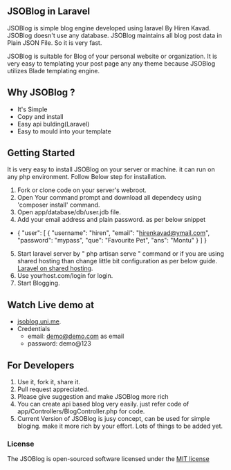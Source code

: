 ## JSOBlog in Laravel


JSOBlog is simple blog engine developed using laravel By Hiren Kavad. JSOBlog doesn't use any database. JSOBlog maintains all blog post data in Plain JSON File. So it is very fast.

JSOBlog is suitable for Blog of your personal website or organization. It is very easy to templating your post page any any theme because JSOBlog utilizes Blade templating engine.

## Why JSOBlog ?

  - It's Simple
  - Copy and install
  - Easy api bulding(Laravel)
  - Easy to mould into your template

## Getting Started

  It is very easy to install JSOBlog on your server or machine. it can run on any php environment. Follow Below step for installation.
  1. Fork or clone code on your server's webroot.
  2. Open Your command prompt and download all dependecy using 'composer install' command.
  3. Open app/database/db/user.jdb file.
  4. Add your email address and plain password. as per below snippet 
  
  -
      {
        "user": [
            {
                "username": "hiren",
                "email": "hirenkavad@ymail.com",
                "password": "mypass",
                "que": "Favourite Pet",
                "ans": "Montu"
            }
        ]
      }

  5. Start laravel server by " php artisan serve " command or if you are using shared hosting than change little bit configuration as per below guide. [Laravel on shared hosting](http://driesvints.com/blog/laravel-4-on-a-shared-host).
  7. Use yourhost.com/login for login.
  6. Start Blogging.

## Watch Live demo at

  - [jsoblog.uni.me](http://jsoblog.uni.me).
  - Credentials
    - email: demo@demo.com as email
    - password: demo@123

## For Developers

  1. Use it, fork it, share it.
  2. Pull request appreciated.
  3. Please give suggestion and make JSOBlog more rich
  4. You can create api based blog very easily. just refer code of app/Controllers/BlogController.php for code.
  5. Current Version of JSOBlog is jusy concept, can be used for simple bloging. make it more rich by your effort. Lots of things to be added yet.
  


### License

The JSOBlog is open-sourced software licensed under the [MIT license](http://opensource.org/licenses/MIT)
